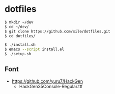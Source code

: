 dotfiles
=========

```sh
$ mkdir ~/dev
$ cd ~/dev/
$ git clone https://github.com/sile/dotfiles.git
$ cd dotfiles/

$ ./install.sh
$ emacs --script install.el
$ ./setup.sh
```

Font
----

- https://github.com/yuru7/HackGen
  - HackGen35Console-Regular.ttf



